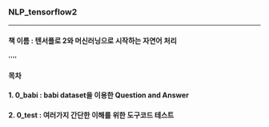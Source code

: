 ### NLP_tensorflow2
----
#### 책 이름 : 텐서플로 2와 머신러닝으로 시작하는 자연어 처리

''''

**목차**
#### 1. 0_babi : babi dataset을 이용한 Question and Answer
#### 2. 0_test : 여러가지 간단한 이해를 위한 도구코드 테스트
